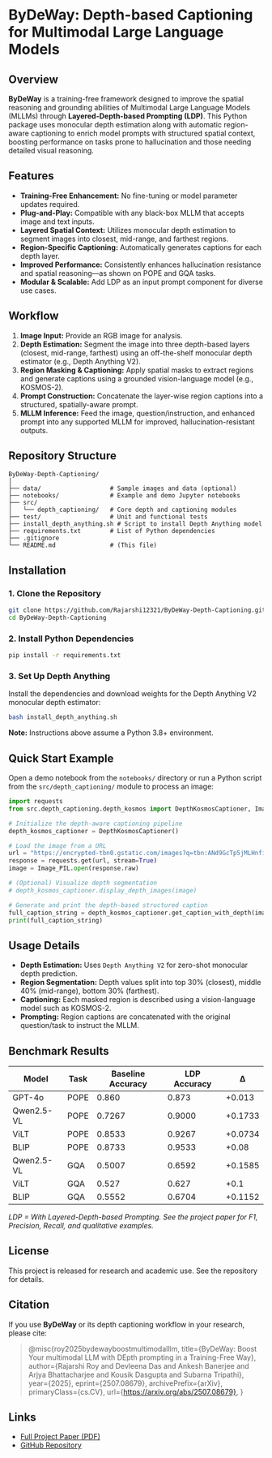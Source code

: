 # ByDeWay: Depth-based Captioning for Multimodal Large Language Models

## Overview

**ByDeWay** is a training-free framework designed to improve the spatial reasoning and grounding abilities of Multimodal Large Language Models (MLLMs) through **Layered-Depth-based Prompting (LDP)**. This Python package uses monocular depth estimation along with automatic region-aware captioning to enrich model prompts with structured spatial context, boosting performance on tasks prone to hallucination and those needing detailed visual reasoning.

## Features

- **Training-Free Enhancement:** No fine-tuning or model parameter updates required.
- **Plug-and-Play:** Compatible with any black-box MLLM that accepts image and text inputs.
- **Layered Spatial Context:** Utilizes monocular depth estimation to segment images into closest, mid-range, and farthest regions.
- **Region-Specific Captioning:** Automatically generates captions for each depth layer.
- **Improved Performance:** Consistently enhances hallucination resistance and spatial reasoning—as shown on POPE and GQA tasks.
- **Modular & Scalable:** Add LDP as an input prompt component for diverse use cases.

## Workflow

1. **Image Input:** Provide an RGB image for analysis.
2. **Depth Estimation:** Segment the image into three depth-based layers (closest, mid-range, farthest) using an off-the-shelf monocular depth estimator (e.g., Depth Anything V2).
3. **Region Masking & Captioning:** Apply spatial masks to extract regions and generate captions using a grounded vision-language model (e.g., KOSMOS-2).
4. **Prompt Construction:** Concatenate the layer-wise region captions into a structured, spatially-aware prompt.
5. **MLLM Inference:** Feed the image, question/instruction, and enhanced prompt into any supported MLLM for improved, hallucination-resistant outputs.

## Repository Structure

```
ByDeWay-Depth-Captioning/
│
├── data/                   # Sample images and data (optional)
├── notebooks/              # Example and demo Jupyter notebooks
├── src/
│   └── depth_captioning/   # Core depth and captioning modules
├── test/                   # Unit and functional tests
├── install_depth_anything.sh # Script to install Depth Anything model
├── requirements.txt        # List of Python dependencies
├── .gitignore
└── README.md               # (This file)
```

## Installation

### 1. Clone the Repository

```bash
git clone https://github.com/Rajarshi12321/ByDeWay-Depth-Captioning.git
cd ByDeWay-Depth-Captioning
```

### 2. Install Python Dependencies

```bash
pip install -r requirements.txt
```

### 3. Set Up Depth Anything

Install the dependencies and download weights for the Depth Anything V2 monocular depth estimator:

```bash
bash install_depth_anything.sh
```

**Note:** Instructions above assume a Python 3.8+ environment.

## Quick Start Example

Open a demo notebook from the `notebooks/` directory or run a Python script from the `src/depth_captioning/` module to process an image:

```python
import requests
from src.depth_captioning.depth_kosmos import DepthKosmosCaptioner, Image as Image_PIL

# Initialize the depth-aware captioning pipeline
depth_kosmos_captioner = DepthKosmosCaptioner()

# Load the image from a URL
url = "https://encrypted-tbn0.gstatic.com/images?q=tbn:ANd9GcTp5jMLHnfiO56w8iVWAwI4VvOu4B_5c2C1ww&s"
response = requests.get(url, stream=True)
image = Image_PIL.open(response.raw)

# (Optional) Visualize depth segmentation
# depth_kosmos_captioner.display_depth_images(image)

# Generate and print the depth-based structured caption
full_caption_string = depth_kosmos_captioner.get_caption_with_depth(image)
print(full_caption_string)
```

## Usage Details

- **Depth Estimation:** Uses `Depth Anything V2` for zero-shot monocular depth prediction.
- **Region Segmentation:** Depth values split into top 30% (closest), middle 40% (mid-range), bottom 30% (farthest).
- **Captioning:** Each masked region is described using a vision-language model such as KOSMOS-2.
- **Prompting:** Region captions are concatenated with the original question/task to instruct the MLLM.

## Benchmark Results

| Model        | Task | Baseline Accuracy | LDP Accuracy | Δ |
|--------------|------|-------------------|--------------|----|
| GPT-4o       | POPE | 0.860             | 0.873        | +0.013 |
| Qwen2.5-VL   | POPE | 0.7267            | 0.9000       | +0.1733 |
| ViLT         | POPE | 0.8533            | 0.9267       | +0.0734 |
| BLIP         | POPE | 0.8733            | 0.9533       | +0.08   |
| Qwen2.5-VL   | GQA  | 0.5007            | 0.6592       | +0.1585 |
| ViLT         | GQA  | 0.527             | 0.627        | +0.1    |
| BLIP         | GQA  | 0.5552            | 0.6704       | +0.1152 |

*LDP = With Layered-Depth-based Prompting. See the project paper for F1, Precision, Recall, and qualitative examples.*

## License

This project is released for research and academic use. See the repository for details.

## Citation

If you use **ByDeWay** or its depth captioning workflow in your research, please cite:

> @misc{roy2025bydewayboostmultimodalllm,
      title={ByDeWay: Boost Your multimodal LLM with DEpth prompting in a Training-Free Way}, 
      author={Rajarshi Roy and Devleena Das and Ankesh Banerjee and Arjya Bhattacharjee and Kousik Dasgupta and Subarna Tripathi},
      year={2025},
      eprint={2507.08679},
      archivePrefix={arXiv},
      primaryClass={cs.CV},
      url={https://arxiv.org/abs/2507.08679}, 
}
## Links
- [Full Project Paper (PDF)](https://arxiv.org/pdf/2507.08679)
- [GitHub Repository](https://github.com/Rajarshi12321/ByDeWay-Depth-Captioning)
